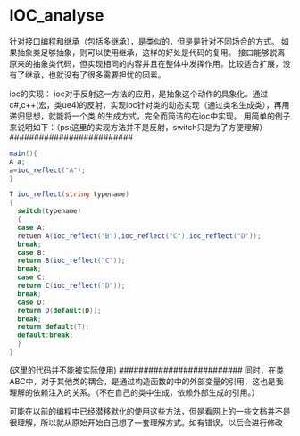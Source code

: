 # IOC_analyse

针对接口编程和继承（包括多继承），是类似的，但是是针对不同场合的方式。
如果抽象类足够抽象，则可以使用继承，这样的好处是代码的复用。
接口能够脱离原来的抽象类代码，但实现相同的内容并且在整体中发挥作用。比较适合扩展，没有了继承，也就没有了很多需要担忧的因素。

ioc的实现：
ioc对于反射这一方法的应用，是抽象这个动作的具象化。通过c#,c++(宏，类ue4)的反射，实现ioc针对类的动态实现（通过类名生成类），再用递归思想，就能将一个类
的生成方式，完全而简洁的在ioc中实现。
用简单的例子来说明如下：（ps:这里的实现方法并不是反射，switch只是为了方便理解）
#########################
```c#
main(){
A a;
a=ioc_reflect("A");
}

T ioc_reflect(string typename)
{
  switch(typename)
  {
  case A:
  retuen A(ioc_reflect("B"),ioc_reflect("C"),ioc_reflect("D"));
  break;
  case B:
  return B(ioc_reflect("C"));
  break;
  case C:
  return C(ioc_reflect("D"));
  break;
  case D:
  return D(default(D));
  break;
  return default(T);
  default:break;
  }
}
```
(这里的代码并不能被实际使用)
#########################
同时，在类ABC中，对于其他类的耦合，是通过构造函数的中的外部变量的引用，这也是我理解的依赖注入的关系。（不在自己的类中生成，依赖外部生成的引用。）


可能在以前的编程中已经潜移默化的使用这些方法，但是看网上的一些文档并不是很理解，所以就从原始开始自己想了一套理解方式。如有错误，以后会进行修改

